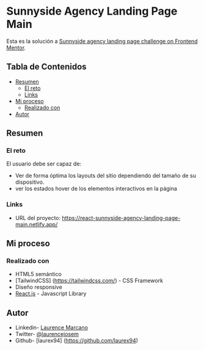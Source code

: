 # Sunnyside Agency Landing Page Main
Esta es la solución a [Sunnyside agency landing page challenge on Frontend Mentor](https://www.frontendmentor.io/challenges/sunnyside-agency-landing-page-7yVs3B6ef). 

## Tabla de Contenidos

- [Resumen](#resumen)
  - [El reto](#el-reto)
  - [Links](#links)
- [Mi proceso](#mi-proceso)
  - [Realizado con](#realizado-con)
- [Autor](#autor)

## Resumen

### El reto

El usuario debe ser capaz de:

- Ver de forma óptima los layouts del sitio dependiendo del tamaño de su dispositivo.
- ver los estados hover de los elementos interactivos en la página

### Links

- URL del proyecto: https://react-sunnyside-agency-landing-page-main.netlify.app/

## Mi proceso

### Realizado con

- HTML5 semántico
- [TailwindCSS] (https://tailwindcss.com/) - CSS Framework
- Diseño responsive
- [React.js](https://es.reactjs.org/) - Javascript Library

## Autor

- Linkedin- [Laurence Marcano](https://www.linkedin.com/in/laurencejosem/)
- Twitter- [@laurencejosem](https://twitter.com/laurencejosem)
- Github- [laurex94] (https://github.com/laurex94)

